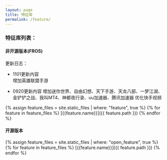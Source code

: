 ```yaml
---
layout: page
title: 特征库
permalink: /feature/
---
```


### 特征库列表：

#### 非开源版本(FROS)
更新日志：  
- 1101更新内容  
增加英雄联盟手游  

- 0920更新内容
增加迷你世界、自由幻想、天下手游、天龙八部、一梦江湖、金铲铲之战、我叫MT4、神都夜行录、uu加速器、腾讯加速器
优化快手视频


{% assign feature_files = site.static_files | where: "feature", true %}
{% for feature in feature_files %}
 [{{feature.name}}]({{ feature.path }})
{% endfor %}


#### 开源版本

{% assign feature_files = site.static_files | where: "open_feature", true %}
{% for feature in feature_files %}
 [{{feature.name}}]({{ feature.path }})
{% endfor %}


